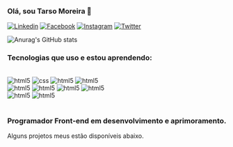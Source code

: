 ### Olá, sou Tarso Moreira 👋

[![Linkedin](https://img.shields.io/badge/LinkedIn-0077B5?style=for-the-badge&logo=linkedin&logoColor=white)](www.linkedin.com/in/tarso-moreira-5a651b219)
[![Facebook](https://img.shields.io/badge/Facebook-1877F2?style=for-the-badge&logo=facebook&logoColor=white)](https://www.facebook.com/tarso.moreira.940?mibextid=ZbWKwL)
[![Instagram](https://img.shields.io/badge/Instagram-E4405F?style=for-the-badge&logo=instagram&logoColor=white)](https://www.instagram.com/bioxcis_dono?igsh=MWYwc2JmYWVmMHJlOQ==)
[![Twitter](https://img.shields.io/badge/Twitter-1DA1F2?style=for-the-badge&logo=twitter&logoColor=white)](https://twitter.com/Bioxcis_dono)

![Anurag's GitHub stats](https://github-readme-stats.vercel.app/api?username=Bioxcis&show_icons=true&theme=synthwave)

### Tecnologias que uso e estou aprendendo:

<div style="display: inline_block"><br/>
    <img alt="html5" src="https://img.shields.io/badge/HTML5-E34F00?style=for-the-badge&logo=html5&logoColor=white">
    <img alt="css" src="https://img.shields.io/badge/CSS3-1572B6?style=for-the-badge&logo=css3&logoColor=white" />
    <img alt="html5" src="https://img.shields.io/badge/Bootstrap-8833AA?style=for-the-badge&logo=bootstrap&logoColor=white"></img>
    <img alt="html5" src="https://img.shields.io/badge/JavaScript-323330?style=for-the-badge&logo=javascript&logoColor=F7DF1E"></img>
</div>
<div style="display: inline_block">
    <img alt="html5" src="https://img.shields.io/badge/Python-14354C?style=for-the-badge&logo=python&logoColor=white"></img>
    <img alt="html5" src="https://img.shields.io/badge/Java-EE0000?style=for-the-badge&logo=openjdk&logoColor=white"></img>
    <img alt="html5" src="https://img.shields.io/badge/Haxe-FFAA00?style=for-the-badge&logo=haxe&logoColor=white"></img>
    <img alt="html5" src="https://img.shields.io/badge/Lua-224499?style=for-the-badge&logo=lua&logoColor=white"></img>
</div>
<div style="display: inline_block">
    <img alt="html5" src="https://img.shields.io/badge/MongoDB-22AA44?style=for-the-badge&logo=mongodb&logoColor=white"></img>
    <img alt="html5" src="https://img.shields.io/badge/MySQL-777777?style=for-the-badge&logo=mysql&logoColor=white"></img>
</div><br/>

### Programador Front-end em desenvolvimento e aprimoramento.

Alguns projetos meus estão disponíveis abaixo.
